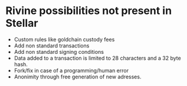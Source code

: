 # Rivine possibilities not present in Stellar

- Custom rules like goldchain custody fees
- Add non standard transactions
- Add non standard signing conditions
- Data added to a transaction is limited to 28 characters and a 32 byte hash.
- Fork/fix in case of a programming/human error
- Anonimity through free generation of new adresses.